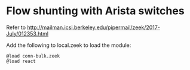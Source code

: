 # Flow shunting with Arista switches 

Refer to http://mailman.icsi.berkeley.edu/pipermail/zeek/2017-July/012353.html

Add the following to local.zeek to load the module:
```
@load conn-bulk.zeek
@load react
```
